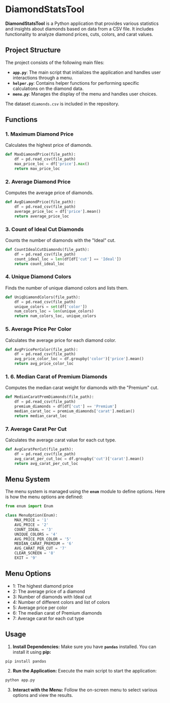 # DiamondStatsTool

**DiamondStatsTool** is a Python application that provides various statistics and insights about diamonds based on data from a CSV file. It includes functionality to analyze diamond prices, cuts, colors, and carat values.

## Project Structure

The project consists of the following main files:

- **`app.py`**: The main script that initializes the application and handles user interactions through a menu.
- **`helper.py`**: Contains helper functions for performing specific calculations on the diamond data.
- **`menu.py`**: Manages the display of the menu and handles user choices.

The dataset `diamonds.csv` is included in the repository.

## Functions

### 1. Maximum Diamond Price

Calculates the highest price of diamonds.

```python
def MaxDiamondPrice(file_path):
    df = pd.read_csv(file_path)
    max_price_loc = df['price'].max()
    return max_price_loc
```
### 2. Average Diamond Price

Computes the average price of diamonds.

```python
def AvgDiamondPrice(file_path):
    df = pd.read_csv(file_path)
    average_price_loc = df['price'].mean()
    return average_price_loc
```

### 3. Count of Ideal Cut Diamonds

Counts the number of diamonds with the "Ideal" cut.

```python
def CountIdealCutDiamonds(file_path):
    df = pd.read_csv(file_path)
    count_ideal_loc = len(df[df['cut'] == 'Ideal'])
    return count_ideal_loc
```

### 4. Unique Diamond Colors

Finds the number of unique diamond colors and lists them.

```python
def UniqDiamondColors(file_path):
    df = pd.read_csv(file_path)
    unique_colors = set(df['color'])
    num_colors_loc = len(unique_colors)
    return num_colors_loc, unique_colors
```

### 5. Average Price Per Color

Calculates the average price for each diamond color.

```python
def AvgPricePerColor(file_path):
    df = pd.read_csv(file_path)
    avg_price_color_loc = df.groupby('color')['price'].mean()
    return avg_price_color_loc
```

### 1. 6. Median Carat of Premium Diamonds

Computes the median carat weight for diamonds with the "Premium" cut.

```python
def MedianCaratPremDiamonds(file_path):
    df = pd.read_csv(file_path)
    premium_diamonds = df[df['cut'] == 'Premium']
    median_carat_loc = premium_diamonds['carat'].median()
    return median_carat_loc
```

### 7. Average Carat Per Cut

Calculates the average carat value for each cut type.

```python
def AvgCaratPerCut(file_path):
    df = pd.read_csv(file_path)
    avg_carat_per_cut_loc = df.groupby('cut')['carat'].mean()
    return avg_carat_per_cut_loc
```
## Menu System

The menu system is managed using the **`enum`** module to define options. Here is how the menu options are defined:

```python
from enum import Enum

class MenuOption(Enum):
    MAX_PRICE = '1'
    AVG_PRICE = '2'
    COUNT_IDEAL = '3'
    UNIQUE_COLORS = '4'
    AVG_PRICE_PER_COLOR = '5'
    MEDIAN_CARAT_PREMIUM = '6'
    AVG_CARAT_PER_CUT = '7'
    CLEAR_SCREEN = '8'
    EXIT = '9'
```

## Menu Options

* 1: The highest diamond price
* 2: The average price of a diamond
* 3: Number of diamonds with Ideal cut
* 4: Number of different colors and list of colors
* 5: Average price per color
* 6: The median carat of Premium diamonds
* 7: Average carat for each cut type

## Usage
1. **Install Dependencies:** Make sure you have **`pandas`** installed. You can install it using **pip:**


```Python
pip install pandas
```

2. **Run the Application:** Execute the main script to start the application:


```Python
python app.py
```

3. **Interact with the Menu:** Follow the on-screen menu to select various options and view the results.

